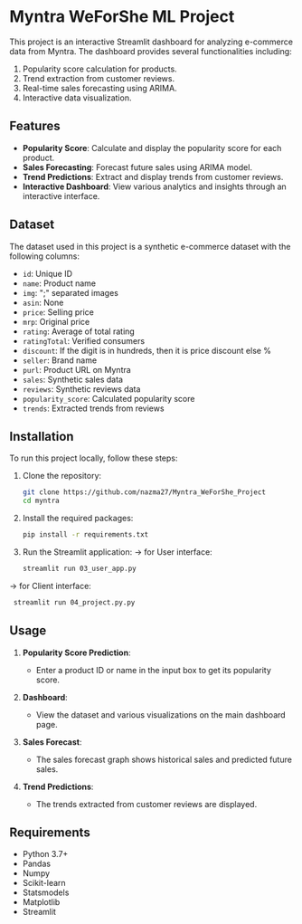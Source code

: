 # Myntra WeForShe ML Project

This project is an interactive Streamlit dashboard for analyzing e-commerce data from Myntra. The dashboard provides several functionalities including:

1. Popularity score calculation for products.
2. Trend extraction from customer reviews.
3. Real-time sales forecasting using ARIMA.
4. Interactive data visualization.

## Features

- **Popularity Score**: Calculate and display the popularity score for each product.
- **Sales Forecasting**: Forecast future sales using ARIMA model.
- **Trend Predictions**: Extract and display trends from customer reviews.
- **Interactive Dashboard**: View various analytics and insights through an interactive interface.

## Dataset

The dataset used in this project is a synthetic e-commerce dataset with the following columns:

- `id`: Unique ID
- `name`: Product name
- `img`: ";" separated images
- `asin`: None
- `price`: Selling price
- `mrp`: Original price
- `rating`: Average of total rating
- `ratingTotal`: Verified consumers
- `discount`: If the digit is in hundreds, then it is price discount else %
- `seller`: Brand name
- `purl`: Product URL on Myntra
- `sales`: Synthetic sales data
- `reviews`: Synthetic reviews data
- `popularity_score`: Calculated popularity score
- `trends`: Extracted trends from reviews

## Installation

To run this project locally, follow these steps:

1. Clone the repository:

    ```sh
    git clone https://github.com/nazma27/Myntra_WeForShe_Project
    cd myntra
    ```

2. Install the required packages:

    ```sh
    pip install -r requirements.txt
    ```

3. Run the Streamlit application:
-> for User interface:
    ```sh
    streamlit run 03_user_app.py 
    ```

-> for Client interface:
   ```sh
    streamlit run 04_project.py.py 
   ```

## Usage

1. **Popularity Score Prediction**:
    - Enter a product ID or name in the input box to get its popularity score.

2. **Dashboard**:
    - View the dataset and various visualizations on the main dashboard page.

3. **Sales Forecast**:
    - The sales forecast graph shows historical sales and predicted future sales.

4. **Trend Predictions**:
    - The trends extracted from customer reviews are displayed.
## Requirements

- Python 3.7+
- Pandas
- Numpy
- Scikit-learn
- Statsmodels
- Matplotlib
- Streamlit

